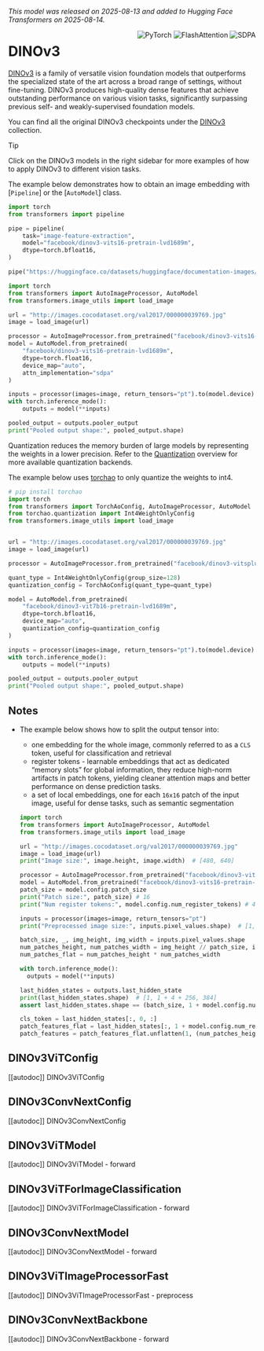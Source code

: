 <!--Copyright 2025 The HuggingFace Team. All rights reserved.

Licensed under the Apache License, Version 2.0 (the "License"); you may not use this file except in compliance with
the License. You may obtain a copy of the License at

http://www.apache.org/licenses/LICENSE-2.0

Unless required by applicable law or agreed to in writing, software distributed under the License is distributed on
an "AS IS" BASIS, WITHOUT WARRANTIES OR CONDITIONS OF ANY KIND, either express or implied. See the License for the
specific language governing permissions and limitations under the License.
-->
*This model was released on 2025-08-13 and added to Hugging Face Transformers on 2025-08-14.*

<div style="float: right;">
    <div class="flex flex-wrap space-x-1">
        <img alt="PyTorch" src="https://img.shields.io/badge/PyTorch-DE3412?style=flat&logo=pytorch&logoColor=white">
        <img alt="FlashAttention" src="https://img.shields.io/badge/%E2%9A%A1%EF%B8%8E%20FlashAttention-eae0c8?style=flat">
        <img alt="SDPA" src="https://img.shields.io/badge/SDPA-DE3412?style=flat&logo=pytorch&logoColor=white">
    </div>
</div>

# DINOv3

[DINOv3](https://huggingface.co/papers/2508.10104) is a family of versatile vision foundation models that outperforms the specialized state of the art across a broad range of settings, without fine-tuning. DINOv3 produces high-quality dense features that achieve outstanding performance on various vision tasks, significantly surpassing previous self- and weakly-supervised foundation models.

You can find all the original DINOv3 checkpoints under the [DINOv3](https://huggingface.co/collections/facebook/dinov3-68924841bd6b561778e31009) collection.

> [!TIP]
> Click on the DINOv3 models in the right sidebar for more examples of how to apply DINOv3 to different vision tasks.

The example below demonstrates how to obtain an image embedding with [`Pipeline`] or the [`AutoModel`] class.

<hfoptions id="usage">
<hfoption id="Pipeline">

```py
import torch
from transformers import pipeline

pipe = pipeline(
    task="image-feature-extraction",
    model="facebook/dinov3-vits16-pretrain-lvd1689m",
    dtype=torch.bfloat16,
)

pipe("https://huggingface.co/datasets/huggingface/documentation-images/resolve/main/pipeline-cat-chonk.jpeg")
```

</hfoption>
<hfoption id="AutoModel">

```py
import torch
from transformers import AutoImageProcessor, AutoModel
from transformers.image_utils import load_image

url = "http://images.cocodataset.org/val2017/000000039769.jpg"
image = load_image(url)

processor = AutoImageProcessor.from_pretrained("facebook/dinov3-vits16-pretrain-lvd1689m")
model = AutoModel.from_pretrained(
    "facebook/dinov3-vits16-pretrain-lvd1689m",
    dtype=torch.float16,
    device_map="auto",
    attn_implementation="sdpa"
)

inputs = processor(images=image, return_tensors="pt").to(model.device)
with torch.inference_mode():
    outputs = model(**inputs)

pooled_output = outputs.pooler_output
print("Pooled output shape:", pooled_output.shape)
```

</hfoption>
</hfoptions>

Quantization reduces the memory burden of large models by representing the weights in a lower precision. Refer to the [Quantization](../quantization/overview) overview for more available quantization backends.

The example below uses [torchao](../quantization/torchao) to only quantize the weights to int4.

```py
# pip install torchao
import torch
from transformers import TorchAoConfig, AutoImageProcessor, AutoModel
from torchao.quantization import Int4WeightOnlyConfig
from transformers.image_utils import load_image


url = "http://images.cocodataset.org/val2017/000000039769.jpg"
image = load_image(url)

processor = AutoImageProcessor.from_pretrained("facebook/dinov3-vitsplus-pretrain-lvd1689m")

quant_type = Int4WeightOnlyConfig(group_size=128)
quantization_config = TorchAoConfig(quant_type=quant_type)

model = AutoModel.from_pretrained(
    "facebook/dinov3-vit7b16-pretrain-lvd1689m",
    dtype=torch.bfloat16,
    device_map="auto",
    quantization_config=quantization_config
)

inputs = processor(images=image, return_tensors="pt").to(model.device)
with torch.inference_mode():
    outputs = model(**inputs)

pooled_output = outputs.pooler_output
print("Pooled output shape:", pooled_output.shape)
```

## Notes

- The example below shows how to split the output tensor into:
  - one embedding for the whole image, commonly referred to as a `CLS` token,
    useful for classification and retrieval
  - register tokens - learnable embeddings that act as dedicated “memory slots” for global information,
    they reduce high-norm artifacts in patch tokens, yielding cleaner attention maps and better
    performance on dense prediction tasks.
  - a set of local embeddings, one for each `16x16` patch of the input image,
    useful for dense tasks, such as semantic segmentation

  ```py
  import torch
  from transformers import AutoImageProcessor, AutoModel
  from transformers.image_utils import load_image

  url = "http://images.cocodataset.org/val2017/000000039769.jpg"
  image = load_image(url)
  print("Image size:", image.height, image.width)  # [480, 640]

  processor = AutoImageProcessor.from_pretrained("facebook/dinov3-vits16-pretrain-lvd1689m")
  model = AutoModel.from_pretrained("facebook/dinov3-vits16-pretrain-lvd1689m")
  patch_size = model.config.patch_size
  print("Patch size:", patch_size) # 16
  print("Num register tokens:", model.config.num_register_tokens) # 4

  inputs = processor(images=image, return_tensors="pt")
  print("Preprocessed image size:", inputs.pixel_values.shape)  # [1, 3, 224, 224]

  batch_size, _, img_height, img_width = inputs.pixel_values.shape
  num_patches_height, num_patches_width = img_height // patch_size, img_width // patch_size
  num_patches_flat = num_patches_height * num_patches_width

  with torch.inference_mode():
    outputs = model(**inputs)

  last_hidden_states = outputs.last_hidden_state
  print(last_hidden_states.shape)  # [1, 1 + 4 + 256, 384]
  assert last_hidden_states.shape == (batch_size, 1 + model.config.num_register_tokens + num_patches_flat, model.config.hidden_size)

  cls_token = last_hidden_states[:, 0, :]
  patch_features_flat = last_hidden_states[:, 1 + model.config.num_register_tokens:, :]
  patch_features = patch_features_flat.unflatten(1, (num_patches_height, num_patches_width))
  ```

## DINOv3ViTConfig

[[autodoc]] DINOv3ViTConfig

## DINOv3ConvNextConfig

[[autodoc]] DINOv3ConvNextConfig

## DINOv3ViTModel

[[autodoc]] DINOv3ViTModel
    - forward

## DINOv3ViTForImageClassification

[[autodoc]] DINOv3ViTForImageClassification
    - forward

## DINOv3ConvNextModel

[[autodoc]] DINOv3ConvNextModel
    - forward

## DINOv3ViTImageProcessorFast

[[autodoc]] DINOv3ViTImageProcessorFast
    - preprocess

## DINOv3ConvNextBackbone

[[autodoc]] DINOv3ConvNextBackbone
    - forward
